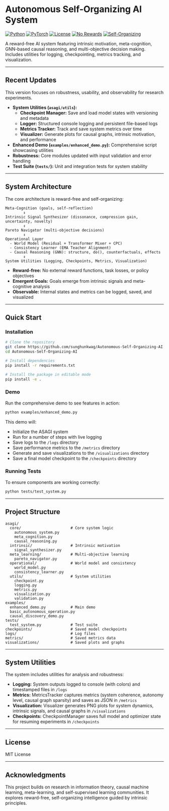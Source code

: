 # Autonomous Self-Organizing AI System

[![Python](https://img.shields.io/badge/Python-3.8%2B-blue.svg)](https://www.python.org/)
[![PyTorch](https://img.shields.io/badge/PyTorch-2.0%2B-orange.svg)](https://pytorch.org/)
[![License](https://img.shields.io/badge/License-MIT-green.svg)](https://opensource.org/licenses/MIT)
[![No Rewards](https://img.shields.io/badge/Paradigm-Reward--Free-red.svg)](#)
[![Self-Organizing](https://img.shields.io/badge/Behavior-Autonomous-green.svg)](#)

A reward-free AI system featuring intrinsic motivation, meta-cognition, GNN-based causal reasoning, and multi-objective decision making. Includes utilities for logging, checkpointing, metrics tracking, and visualization.

---

## Recent Updates

This version focuses on robustness, usability, and observability for research experiments.

- **System Utilities (`asagi/utils`):**
  - **Checkpoint Manager:** Save and load model states with versioning and metadata
  - **Logger:** Structured console logging and persistent file-based logs
  - **Metrics Tracker:** Track and save system metrics over time
  - **Visualizer:** Generate plots for causal graphs, intrinsic motivation, and performance
- **Enhanced Demo (`examples/enhanced_demo.py`):** Comprehensive script showcasing utilities
- **Robustness:** Core modules updated with input validation and error handling
- **Test Suite (`tests/`):** Unit and integration tests for system stability

---

## System Architecture

The core architecture is reward-free and self-organizing:

```
Meta-Cognition (goals, self-reflection)
        ↕
Intrinsic Signal Synthesizer (dissonance, compression gain, uncertainty, novelty)
        ↕
Pareto Navigator (multi-objective decisions)
        ↕
Operational Layer
  - World Model (Residual + Transformer Mixer + CPC)
  - Consistency Learner (EMA Teacher Alignment)
  - Causal Reasoning (GNN): structure, do(), counterfactuals, effects
        ↕
System Utilities (Logging, Checkpoints, Metrics, Visualization)
```

- **Reward-free:** No external reward functions, task losses, or policy objectives
- **Emergent Goals:** Goals emerge from intrinsic signals and meta-cognitive analysis
- **Observable:** Internal states and metrics can be logged, saved, and visualized

---

## Quick Start

### Installation

```bash
# Clone the repository
git clone https://github.com/sunghunkwag/Autonomous-Self-Organizing-AI.git
cd Autonomous-Self-Organizing-AI

# Install dependencies
pip install -r requirements.txt

# Install the package in editable mode
pip install -e .
```

### Demo

Run the comprehensive demo to see features in action:

```bash
python examples/enhanced_demo.py
```

This demo will:
- Initialize the ASAGI system
- Run for a number of steps with live logging
- Save logs to the `/logs` directory
- Save performance metrics to the `/metrics` directory
- Generate and save visualizations to the `/visualizations` directory
- Save a final model checkpoint to the `/checkpoints` directory

### Running Tests

To ensure components are working correctly:

```bash
python tests/test_system.py
```

---

## Project Structure

```
asagi/
  core/                      # Core system logic
    autonomous_system.py
    meta_cognition.py
    causal_reasoning.py
  intrinsic/                 # Intrinsic motivation
    signal_synthesizer.py
  meta_learning/             # Multi-objective learning
    pareto_navigator.py
  operational/               # World model and consistency
    world_model.py
    consistency_learner.py
  utils/                     # System utilities
    checkpoint.py
    logging.py
    metrics.py
    visualization.py
    validation.py
examples/
  enhanced_demo.py           # Main demo
  basic_autonomous_operation.py
  causal_discovery_demo.py
tests/
  test_system.py             # Test suite
checkpoints/                 # Saved model checkpoints
logs/                        # Log files
metrics/                     # Saved metrics data
visualizations/              # Saved plots and graphs
```

---

## System Utilities

The system includes utilities for analysis and robustness:

- **Logging:** System outputs logged to console (with colors) and timestamped files in `/logs`
- **Metrics:** MetricsTracker captures metrics (system coherence, autonomy level, causal graph sparsity) and saves as JSON in `/metrics`
- **Visualization:** Visualizer generates PNG plots for system dynamics, intrinsic signals, and causal graphs in `/visualizations`
- **Checkpoints:** CheckpointManager saves full model and optimizer state for resuming experiments in `/checkpoints`

---

## License

MIT License

---

## Acknowledgments

This project builds on research in information theory, causal machine learning, meta-learning, and self-supervised learning communities. It explores reward-free, self-organizing intelligence guided by intrinsic principles.